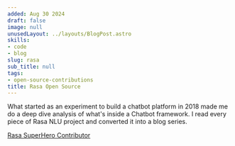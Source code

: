 ```yaml
---
added: Aug 30 2024
draft: false
image: null
unusedLayout: ../layouts/BlogPost.astro
skills:
- code
- blog
slug: rasa
sub_title: null
tags:
- open-source-contributions
title: Rasa Open Source
---
```


What started as an experiment to build a chatbot platform in 2018 made me do a deep dive analysis of what's inside a Chatbot framework. 
I read every piece of Rasa NLU project and converted it into a blog series.

[Rasa SuperHero Contributor](https://rasa.com/blog/superhero-spotlight-bhavani-ravi/)
